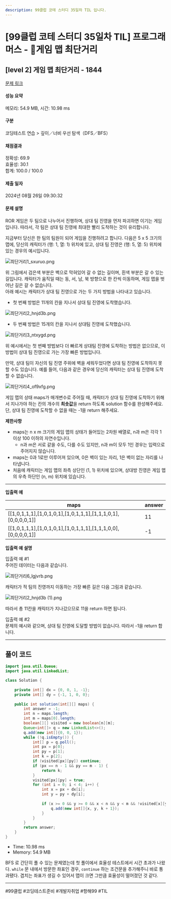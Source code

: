 ```yaml
---
description: 99클럽 코테 스터디 35일차 TIL 입니다.
---
```


# \[99클럽 코테 스터디 35일차 TIL]  프로그래머스 - 게임 맵 최단거리

## \[level 2] 게임 맵 최단거리 - 1844

[문제 링크](https://school.programmers.co.kr/learn/courses/30/lessons/1844?language=java)

#### 성능 요약

메모리: 54.9 MB, 시간: 10.98 ms

#### 구분

코딩테스트 연습 > 깊이／너비 우선 탐색（DFS／BFS）

#### 채점결과

정확성: 69.9\
효율성: 30.1\
합계: 100.0 / 100.0

#### 제출 일자

2024년 08월 26일 09:30:32

#### 문제 설명

ROR 게임은 두 팀으로 나누어서 진행하며, 상대 팀 진영을 먼저 파괴하면 이기는 게임입니다. 따라서, 각 팀은 상대 팀 진영에 최대한 빨리 도착하는 것이 유리합니다.

지금부터 당신은 한 팀의 팀원이 되어 게임을 진행하려고 합니다. 다음은 5 x 5 크기의 맵에, 당신의 캐릭터가 (행: 1, 열: 1) 위치에 있고, 상대 팀 진영은 (행: 5, 열: 5) 위치에 있는 경우의 예시입니다.

![최단거리1\_sxuruo.png](https://grepp-programmers.s3.ap-northeast-2.amazonaws.com/files/production/dc3a1b49-13d3-4047-b6f8-6cc40b2702a7/%E1%84%8E%E1%85%AC%E1%84%83%E1%85%A1%E1%86%AB%E1%84%80%E1%85%A5%E1%84%85%E1%85%B51\_sxuruo.png)

위 그림에서 검은색 부분은 벽으로 막혀있어 갈 수 없는 길이며, 흰색 부분은 갈 수 있는 길입니다. 캐릭터가 움직일 때는 동, 서, 남, 북 방향으로 한 칸씩 이동하며, 게임 맵을 벗어난 길은 갈 수 없습니다.\
아래 예시는 캐릭터가 상대 팀 진영으로 가는 두 가지 방법을 나타내고 있습니다.

* 첫 번째 방법은 11개의 칸을 지나서 상대 팀 진영에 도착했습니다.

![최단거리2\_hnjd3b.png](https://grepp-programmers.s3.ap-northeast-2.amazonaws.com/files/production/9d909e5a-ca95-4088-9df9-d84cb804b2b0/%E1%84%8E%E1%85%AC%E1%84%83%E1%85%A1%E1%86%AB%E1%84%80%E1%85%A5%E1%84%85%E1%85%B52\_hnjd3b.png)

* 두 번째 방법은 15개의 칸을 지나서 상대팀 진영에 도착했습니다.

![최단거리3\_ntxygd.png](https://grepp-programmers.s3.ap-northeast-2.amazonaws.com/files/production/4b7cd629-a3c2-4e02-b748-a707211131de/%E1%84%8E%E1%85%AC%E1%84%83%E1%85%A1%E1%86%AB%E1%84%80%E1%85%A5%E1%84%85%E1%85%B53\_ntxygd.png)

위 예시에서는 첫 번째 방법보다 더 빠르게 상대팀 진영에 도착하는 방법은 없으므로, 이 방법이 상대 팀 진영으로 가는 가장 빠른 방법입니다.

만약, 상대 팀이 자신의 팀 진영 주위에 벽을 세워두었다면 상대 팀 진영에 도착하지 못할 수도 있습니다. 예를 들어, 다음과 같은 경우에 당신의 캐릭터는 상대 팀 진영에 도착할 수 없습니다.

![최단거리4\_of9xfg.png](https://grepp-programmers.s3.ap-northeast-2.amazonaws.com/files/production/d963b4bd-12e5-45da-9ca7-549e453d58a9/%E1%84%8E%E1%85%AC%E1%84%83%E1%85%A1%E1%86%AB%E1%84%80%E1%85%A5%E1%84%85%E1%85%B54\_of9xfg.png)

게임 맵의 상태 maps가 매개변수로 주어질 때, 캐릭터가 상대 팀 진영에 도착하기 위해서 지나가야 하는 칸의 개수의 **최솟값**을 return 하도록 solution 함수를 완성해주세요. 단, 상대 팀 진영에 도착할 수 없을 때는 -1을 return 해주세요.

**제한사항**

* maps는 n x m 크기의 게임 맵의 상태가 들어있는 2차원 배열로, n과 m은 각각 1 이상 100 이하의 자연수입니다.
  * n과 m은 서로 같을 수도, 다를 수도 있지만, n과 m이 모두 1인 경우는 입력으로 주어지지 않습니다.
* maps는 0과 1로만 이루어져 있으며, 0은 벽이 있는 자리, 1은 벽이 없는 자리를 나타냅니다.
* 처음에 캐릭터는 게임 맵의 좌측 상단인 (1, 1) 위치에 있으며, 상대방 진영은 게임 맵의 우측 하단인 (n, m) 위치에 있습니다.

***

**입출력 예**

| maps                                                                | answer |
| ------------------------------------------------------------------- | ------ |
| \[\[1,0,1,1,1],\[1,0,1,0,1],\[1,0,1,1,1],\[1,1,1,0,1],\[0,0,0,0,1]] | 11     |
| \[\[1,0,1,1,1],\[1,0,1,0,1],\[1,0,1,1,1],\[1,1,1,0,0],\[0,0,0,0,1]] | -1     |

**입출력 예 설명**

입출력 예 #1\
주어진 데이터는 다음과 같습니다.

![최단거리6\_lgjvrb.png](https://grepp-programmers.s3.ap-northeast-2.amazonaws.com/files/production/6db71f7f-58d3-4623-9fab-7cd99fa863a5/%E1%84%8E%E1%85%AC%E1%84%83%E1%85%A1%E1%86%AB%E1%84%80%E1%85%A5%E1%84%85%E1%85%B56\_lgjvrb.png)

캐릭터가 적 팀의 진영까지 이동하는 가장 빠른 길은 다음 그림과 같습니다.

![최단거리2\_hnjd3b (1).png](https://grepp-programmers.s3.ap-northeast-2.amazonaws.com/files/production/d223d017-b3e2-4772-9045-a565133d45ff/%E1%84%8E%E1%85%AC%E1%84%83%E1%85%A1%E1%86%AB%E1%84%80%E1%85%A5%E1%84%85%E1%85%B52\_hnjd3b%20\(1\).png)

따라서 총 11칸을 캐릭터가 지나갔으므로 11을 return 하면 됩니다.

입출력 예 #2\
문제의 예시와 같으며, 상대 팀 진영에 도달할 방법이 없습니다. 따라서 -1을 return 합니다.

***

## 풀이 코드

```java
import java.util.Queue;
import java.util.LinkedList;

class Solution {
    
    private int[] dx = {0, 0, 1, -1};
    private int[] dy = {-1, 1, 0, 0};
    
    public int solution(int[][] maps) {
        int answer = -1;
        int n = maps.length;
        int m = maps[0].length;
        boolean[][] visited = new boolean[n][m];
        Queue<int[]> q = new LinkedList<>();
        q.add(new int[]{0, 0, 1});
        while (!q.isEmpty()) {
            int[] p = q.poll();
            int px = p[0];
            int py = p[1];
            int k = p[2];
            if (visited[px][py]) continue;
            if (px == n - 1 && py == m - 1) {
                return k;
            }
            visited[px][py] = true;
            for (int i = 0; i < 4; i++) {
                int x = px + dx[i];
                int y = py + dy[i];
                
                if (x >= 0 && y >= 0 && x < n && y < m && !visited[x][y] && maps[x][y] != 0) {
                    q.add(new int[]{x, y, k + 1});
                }
            }
        }
        return answer;
    }
}
```

* Time: 10.98 ms
* Memory: 54.9 MB

BFS 로 간단히 풀 수 있는 문제였는데 첫 풀이에서 효율성 테스트에서 시간 초과가 나왔다. `while` 문 내에서 방문한 좌표인 경우, `continue` 하는 조건문을 추가해주니 바로 통과됐다. 겹치는 좌표가 생길 수 있어서 맵이 크면 그만큼 효율성이 떨어졌던 것 같다.

***

\#99클럽 #코딩테스트준비 #개발자취업 #항해99 #TIL
